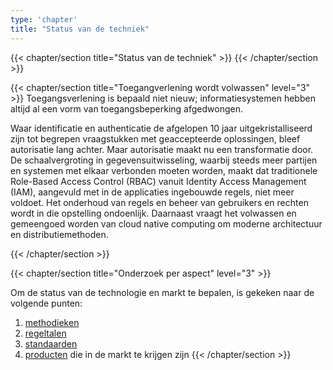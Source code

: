 ```yaml
---
type: 'chapter'
title: "Status van de techniek"
---
```

{{< chapter/section title="Status van de techniek" >}}
{{< /chapter/section >}}

{{< chapter/section title="Toegangverlening wordt volwassen" level="3" >}}
Toegangsverlening is bepaald niet nieuw; informatiesystemen hebben altijd al een vorm van toegangsbeperking afgedwongen.

Waar identificatie en authenticatie de afgelopen 10 jaar uitgekristalliseerd zijn tot begrepen vraagstukken met geaccepteerde oplossingen,
bleef autorisatie lang achter. Maar autorisatie maakt nu een transformatie door. De schaalvergroting in gegevensuitwisseling, waarbij steeds meer partijen en
systemen met elkaar verbonden moeten worden, maakt dat traditionele Role-Based Access Control (RBAC) vanuit Identity Access Management (IAM), aangevuld met in de applicaties
ingebouwde regels, niet meer voldoet. Het onderhoud van regels en beheer van gebruikers en rechten wordt in die opstelling ondoenlijk.
Daarnaast vraagt het volwassen en gemeengoed worden van cloud native computing om moderne architectuur en distributiemethoden.

{{< /chapter/section >}}

{{< chapter/section title="Onderzoek per aspect" level="3" >}}

Om de status van de technologie en markt te bepalen, is gekeken naar de volgende punten:

1. [methodieken](methodieken)
2. [regeltalen](regeltalen)
3. [standaarden](standaarden)
4. [producten](producten) die in de markt te krijgen zijn
{{< /chapter/section >}}


